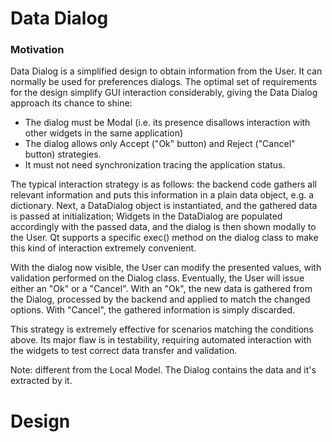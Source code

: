 # Data Dialog

### Motivation

Data Dialog is a simplified design to obtain information from the User.
It can normally be used for preferences dialogs. The optimal set of requirements
for the design simplify GUI interaction considerably, giving the Data Dialog 
approach its chance to shine:

 - The dialog must be Modal (i.e. its presence disallows interaction with other widgets in the same
   application)
 - The dialog allows only Accept ("Ok" button) and Reject ("Cancel" button) strategies.
 - It must not need synchronization tracing the application status.

The typical interaction strategy is as follows: the backend code gathers all
relevant information and puts this information in a plain data object, e.g. a
dictionary.  Next, a DataDialog object is instantiated, and the gathered data
is passed at initialization; Widgets in the DataDialog are populated
accordingly with the passed data, and the dialog is then shown modally to the 
User. Qt supports a specific exec() method on the dialog class to make this kind
of interaction extremely convenient.

With the dialog now visible, the User can modify the presented values, with 
validation performed on the Dialog class. Eventually, the User will issue
either an "Ok" or a "Cancel". With an "Ok", the new data is gathered from the
Dialog, processed by the backend and applied to match the changed options.
With "Cancel", the gathered information is simply discarded. 

This strategy is extremely effective for scenarios matching the conditions
above. Its major flaw is in testability, requiring automated interaction
with the widgets to test correct data transfer and validation.

Note: different from the Local Model. The Dialog contains the data and it's extracted by it.

# Design